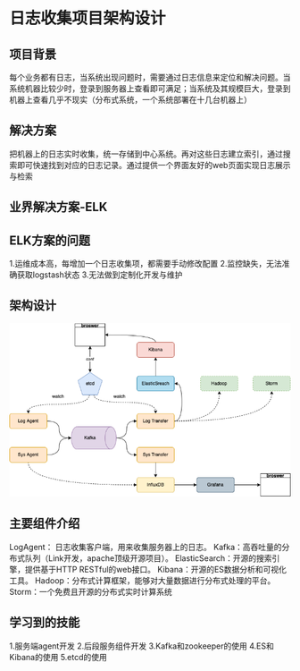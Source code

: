 # 日志收集项目架构设计

## 项目背景
每个业务都有日志，当系统出现问题时，需要通过日志信息来定位和解决问题。当系统机器比较少时，登录到服务器上查看即可满足；当系统及其规模巨大，登录到机器上查看几乎不现实（分布式系统，一个系统部署在十几台机器上）
## 解决方案
把机器上的日志实时收集，统一存储到中心系统。再对这些日志建立索引，通过搜索即可快速找到对应的日志记录。通过提供一个界面友好的web页面实现日志展示与检索
## 业界解决方案-ELK


## ELK方案的问题
1.运维成本高，每增加一个日志收集项，都需要手动修改配置
2.监控缺失，无法准确获取logstash状态
3.无法做到定制化开发与维护

## 架构设计
![架构设计](Resource/LogCollection架构设计.png)

## 主要组件介绍
LogAgent： 日志收集客户端，用来收集服务器上的日志。
Kafka：高吞吐量的分布式队列（Link开发，apache顶级开源项目）。
ElasticSearch：开源的搜索引擎，提供基于HTTP RESTful的web接口。
Kibana：开源的ES数据分析和可视化工具。
Hadoop：分布式计算框架，能够对大量数据进行分布式处理的平台。
Storm：一个免费且开源的分布式实时计算系统

## 学习到的技能
1.服务端agent开发
2.后段服务组件开发
3.Kafka和zookeeper的使用
4.ES和Kibana的使用
5.etcd的使用